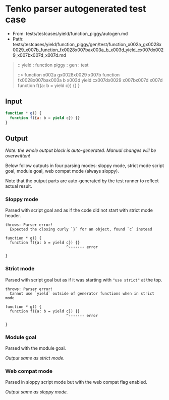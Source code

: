 # Tenko parser autogenerated test case

- From: tests/testcases/yield/function_piggy/autogen.md
- Path: tests/testcases/yield/function_piggy/gen/test/function_x002a_gx0028x0029_x007b_function_fx0028x007bax003a_b_x003d_yield_cx007dx0029_x007bx007d_x007d.md

> :: yield : function piggy : gen : test
>
> ::> function x002a gx0028x0029 x007b function fx0028x007bax003a b x003d yield cx007dx0029 x007bx007d x007d
>            function f({a: b = yield c}) {}
>          }

## Input


`````js
function * g() {
  function f({a: b = yield c}) {}
}
`````

## Output

_Note: the whole output block is auto-generated. Manual changes will be overwritten!_

Below follow outputs in four parsing modes: sloppy mode, strict mode script goal, module goal, web compat mode (always sloppy).

Note that the output parts are auto-generated by the test runner to reflect actual result.

### Sloppy mode

Parsed with script goal and as if the code did not start with strict mode header.

`````
throws: Parser error!
  Expected the closing curly `}` for an object, found `c` instead

function * g() {
  function f({a: b = yield c}) {}
                           ^------- error

}
`````

### Strict mode

Parsed with script goal but as if it was starting with `"use strict"` at the top.

`````
throws: Parser error!
  Cannot use `yield` outside of generator functions when in strict mode

function * g() {
  function f({a: b = yield c}) {}
                           ^------- error

}
`````


### Module goal

Parsed with the module goal.

_Output same as strict mode._

### Web compat mode

Parsed in sloppy script mode but with the web compat flag enabled.

_Output same as sloppy mode._
